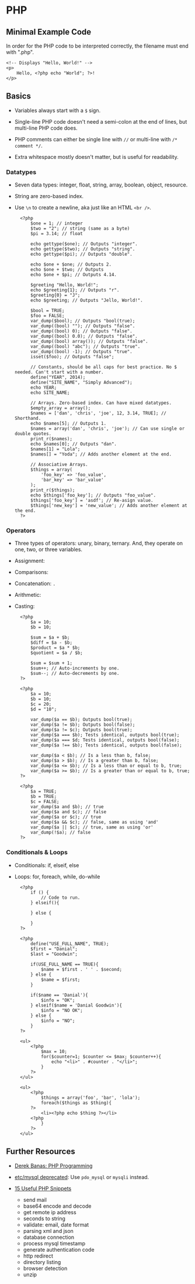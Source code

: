 # PHP #

## Minimal Example Code ##
In order for the PHP code to be interpreted correctly, the filename must end with ".php".

    <!-- Displays "Hello, World!" -->
    <p>
        Hello, <?php echo "World"; ?>!
    </p>


## Basics ##
- Variables always start with a `$` sign.
- Single-line PHP code doesn't need a semi-colon at the end of lines, but multi-line PHP code does.
- PHP comments can either be single line with `//` or multi-line with `/* comment */`.
- Extra whitespace mostly doesn't matter, but is useful for readability.

    <?php
        $name = "Dan";
        $full_name = "Danial Goodwin";
    ?>
    <?php echo $name ?>

### Datatypes ###
- Seven data types: integer, float, string, array, boolean, object, resource.
- String are zero-based index.
- Use `\n` to create a newline, aka just like an HTML `<br />`.

	    <?php
	        $one = 1; // integer
	        $two = "2"; // string (same as a byte)
	        $pi = 3.14; // float

	        echo gettype($one); // Outputs "integer".
	        echo gettype($two); // Outputs "string".
	        echo gettype($pi); // Outputs "double".

	        echo $one + $one; // Outputs 2.
	        echo $one + $two; // Outputs
	        echo $one + $pi; // Outputs 4.14.

	        $greeting "Hello, World!";
	        echo $greeting{1}; // Outputs "r".
	        $greeting{0} = "J";
	        echo $greeting; // Outputs "Jello, World!".

	        $bool = TRUE;
	        $foo = FALSE;
	        var_dump($bool); // Outputs "bool(true);
	        var_dump((bool) ""); // Outputs "false".
	        var_dump((bool) 0); // Outputs "false".
	        var_dump((bool) 0.0); // Outputs "false".
	        var_dump((bool) array()); // Outputs "false".
	        var_dump((bool) "abc"); // Outputs "true".
	        var_dump((bool) -1); // Outputs "true".
	        isset($foo); // Outputs "false";

	        // Constants, should be all caps for best practice. No $ needed. Can't start with a number.
	        define("YEAR", 2014);
	        define("SITE_NAME", "Simply Advanced");
	        echo YEAR;
	        echo SITE_NAME;  

	        // Arrays. Zero-based index. Can have mixed datatypes.
	        $empty_array = array();
	        $names = ['dan', 'chris', 'joe', 12, 3.14, TRUE]; // Shorthand.
	        echo $names[5]; // Outputs 1.
	        $names = array('dan', 'chris', 'joe'); // Can use single or double quotes.
	        print_r($names);
	        echo $names[0]; // Outputs "dan".
	        $names[1] = "Lola";
	        $names[] = "Yoda"; // Adds another element at the end.

	        // Associative Arrays.
	        $things = array(
	            'foo_key' => 'foo_value',
	            'bar_key' => 'bar_value'
	        );
	        print_r($things);
	        echo $things['foo_key']; // Outputs "foo_value".
	        $things['foo_key'] = 'asdf'; // Re-asign value.
	        $things['new_key'] = 'new_value'; // Adds another element at the end.
	    ?>

### Operators ###
- Three types of operators: unary, binary, ternary. And, they operate on one, two, or three variables.
- Assignment:
- Comparisons:
- Concatenation: `.`
- Arithmetic:
- Casting:

	    <?php
	        $a = 10;
	        $b = 10;

	        $sum = $a + $b;
	        $diff = $a - $b;
	        $product = $a * $b;
	        $quotient = $a / $b;

	        $sum = $sum + 1;
	        $sum++; // Auto-increments by one.
	        $sum--; // Auto-decrements by one.
	    ?>

	    <?php
	        $a = 10;
	        $b = 10;
	        $c = 20;
	        $d = "10";

	        var_dump($a == $b); Outputs bool(true);
	        var_dump($a != $b); Outputs bool(false);
	        var_dump($a != $c); Outputs bool(true);
	        var_dump($a === $b); Tests identical, outputs bool(true);
	        var_dump($a === $d; Tests identical, outputs bool(false);
	        var_dump($a !== $b); Tests identical, outputs bool(false);

	        var_dump($a < $b); // Is a less than b, false;
	        var_dump($a > $b); // Is a greater than b, false;
	        var_dump($a <= $b); // Is a less than or equal to b, true;
	        var_dump($a >= $b); // Is a greater than or equal to b, true;
	    ?>

	    <?php
	        $a = TRUE;
	        $b = TRUE;
	        $c = FALSE;
	        var_dump($a and $b); // true
	        var_dump($a and $c); // false
	        var_dump($a or $c); // true
	        var_dump($a && $c); // false, same as using 'and'
	        var_dump($a || $c); // true, same as using 'or'
	        var_dump(!$a); // false
	    ?>

### Conditionals & Loops ###
- Conditionals: if, elseif, else
- Loops: for, foreach, while, do-while

	    <?php
	        if () {
	            // Code to run.
	        } elseif(){

	        } else {

	        }
	    ?>

	    <?php
	        define("USE_FULL_NAME", TRUE);
	        $first = "Danial";
	        $last = "Goodwin";

	        if(USE_FULL_NAME == TRUE){
	            $name = $first . ' ' . $second;
	        } else {
	            $name = $first;
	        }

	        if($name == 'Danial'){
	            $info = "OK";
	        } elseif($name = 'Danial Goodwin'){
	            $info = "NO OK";
	        } else {
	            $info = "NO";
	        }
	    ?>

	    <ul>
	        <?php
	            $max = 10;
	            for($counter=1; $counter <= $max; $counter++){
	                echo "<li>" . #counter . "</li>";
	            }
	        ?>
	    </ul>

	    <ul>
	        <?php
	            $things = array('foo', 'bar', 'lola');
	            foreach($things as $thing){
	        ?>
	            <li><?php echo $thing ?></li>
	        <?php
	            }
	        ?>
	    </ul>


## Further Resources ##
- [Derek Banas: PHP Programming](https://www.youtube.com/watch?v=7TF00hJI78Y)

- [etc/mysql deprecated](http://marc.info/?l=php-internals&m=131031747409271&w=2): Use `pdo_mysql` or `mysqli` instead.
- [15 Useful PHP Snippets](http://viralpatel.net/blogs/15-very-useful-php-code-snippets-for-php-developers/)
  - send mail
  - base64 encode and decode
  - get remote ip address
  - seconds to string
  - validate: email, date format
  - parsing xml and json
  - database connection
  - process mysql timestamp
  - generate authentication code
  - http redirect
  - directory listing
  - browser detection
  - unzip
